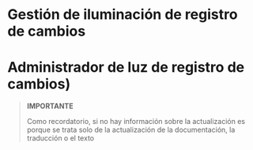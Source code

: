 # Gestión de iluminación de registro de cambios

# Administrador de luz de registro de cambios)

>**IMPORTANTE**
>
>Como recordatorio, si no hay información sobre la actualización es porque se trata solo de la actualización de la documentación, la traducción o el texto

